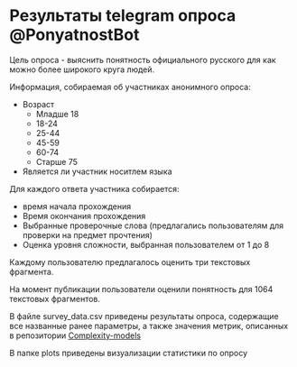 # Результаты telegram опроса @PonyatnostBot
Цель опроса - выяснить понятность официального русского для как можно более широкого круга людей.

Информация, собираемая об участниках анонимного опроса:
* Возраст
  - Младше 18
  - 18-24
  - 25-44
  - 45-59
  - 60-74
  - Старше 75
* Является ли участник носитлем языка

Для каждого ответа участника собирается:
* время начала прохождения
* Время окончания прохождения
* Выбранные проверочные слова (предлагались пользователям для проверки на предмет прочтения)
* Оценка уровня сложности, выбранная пользователем от 1 до 8

Каждому пользователю предлагалось оценить три текстовых фрагмента. 

На момент публикации пользователи оценили понятность для 1064 текстовых фрагментов. 

В файле survey_data.csv приведены результаты опроса, содержащие все названные ранее параметры, а также значения метрик, описанных в репозитории [Complexity-models]([https://pages.github.com/](https://github.com/PlainDocument/Complexity-models)https://github.com/PlainDocument/Complexity-models)

В папке plots приведены визуализации статистики по опросу
